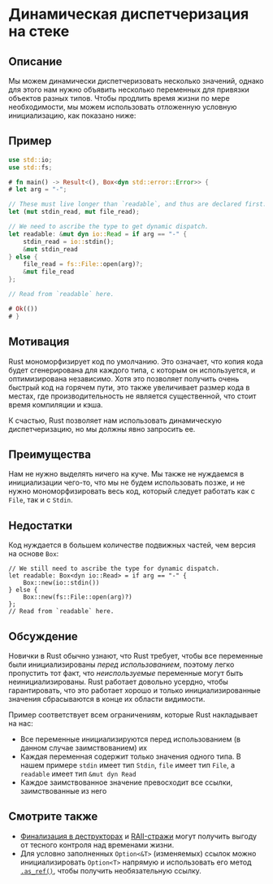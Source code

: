 # Динамическая диспетчеризация на стеке

## Описание

Мы можем динамически диспетчеризовать несколько значений, однако для этого нам нужно
объявить несколько переменных для привязки объектов разных типов. Чтобы продлить
время жизни по мере необходимости, мы можем использовать отложенную условную инициализацию, как показано ниже:

## Пример

```rust
use std::io;
use std::fs;

# fn main() -> Result<(), Box<dyn std::error::Error>> {
# let arg = "-";

// These must live longer than `readable`, and thus are declared first:
let (mut stdin_read, mut file_read);

// We need to ascribe the type to get dynamic dispatch.
let readable: &mut dyn io::Read = if arg == "-" {
    stdin_read = io::stdin();
    &mut stdin_read
} else {
    file_read = fs::File::open(arg)?;
    &mut file_read
};

// Read from `readable` here.

# Ok(())
# }
```

## Мотивация

Rust мономорфизирует код по умолчанию. Это означает, что копия кода будет
сгенерирована для каждого типа, с которым он используется, и оптимизирована независимо. Хотя это
позволяет получить очень быстрый код на горячем пути, это также увеличивает размер кода в местах,
где производительность не является существенной, что стоит время компиляции и кэша.

К счастью, Rust позволяет нам использовать динамическую диспетчеризацию, но мы должны явно запросить ее.

## Преимущества

Нам не нужно выделять ничего на куче. Мы также не нуждаемся в инициализации чего-то, что мы не будем использовать позже, и не нужно мономорфизировать
весь код, который следует работать как с `File`, так и с `Stdin`.

## Недостатки

Код нуждается в большем количестве подвижных частей, чем версия на основе `Box`:

```rust,ignore
// We still need to ascribe the type for dynamic dispatch.
let readable: Box<dyn io::Read> = if arg == "-" {
    Box::new(io::stdin())
} else {
    Box::new(fs::File::open(arg)?)
};
// Read from `readable` here.
```

## Обсуждение

Новички в Rust обычно узнают, что Rust требует, чтобы все переменные были
инициализированы _перед использованием_, поэтому легко пропустить тот факт, что _неиспользуемые_
переменные могут быть неинициализированы. Rust работает довольно усердно, чтобы гарантировать, что это
работает хорошо и только инициализированные значения сбрасываются в конце их
области видимости.

Пример соответствует всем ограничениям, которые Rust накладывает на нас:

- Все переменные инициализируются перед использованием (в данном случае заимствованием) их
- Каждая переменная содержит только значения одного типа. В нашем примере `stdin` имеет
  тип `Stdin`, `file` имеет тип `File`, а `readable` имеет тип `&mut dyn Read`
- Каждое заимствованное значение превосходит все ссылки, заимствованные из него

## Смотрите также

- [Финализация в деструкторах](dtor-finally.md) и
  [RAII-стражи](../patterns/behavioural/RAII.md) могут получить выгоду от тесного контроля над
  временами жизни.
- Для условно заполненных `Option<&T>` (изменяемых) ссылок можно
  инициализировать `Option<T>` напрямую и использовать его метод [`.as_ref()`], чтобы получить
  необязательную ссылку.

[`.as_ref()`]: https://doc.rust-lang.org/std/option/enum.Option.html#method.as_ref